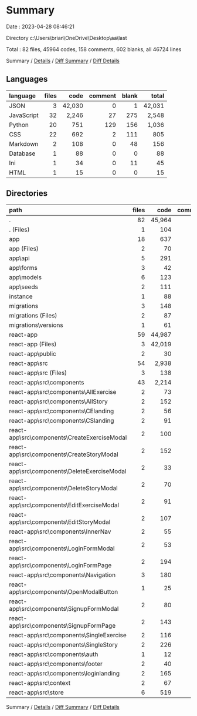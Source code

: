 # Summary

Date : 2023-04-28 08:46:21

Directory c:\\Users\\brian\\OneDrive\\Desktop\\aa\\last

Total : 82 files,  45964 codes, 158 comments, 602 blanks, all 46724 lines

Summary / [Details](details.md) / [Diff Summary](diff.md) / [Diff Details](diff-details.md)

## Languages
| language | files | code | comment | blank | total |
| :--- | ---: | ---: | ---: | ---: | ---: |
| JSON | 3 | 42,030 | 0 | 1 | 42,031 |
| JavaScript | 32 | 2,246 | 27 | 275 | 2,548 |
| Python | 20 | 751 | 129 | 156 | 1,036 |
| CSS | 22 | 692 | 2 | 111 | 805 |
| Markdown | 2 | 108 | 0 | 48 | 156 |
| Database | 1 | 88 | 0 | 0 | 88 |
| Ini | 1 | 34 | 0 | 11 | 45 |
| HTML | 1 | 15 | 0 | 0 | 15 |

## Directories
| path | files | code | comment | blank | total |
| :--- | ---: | ---: | ---: | ---: | ---: |
| . | 82 | 45,964 | 158 | 602 | 46,724 |
| . (Files) | 1 | 104 | 0 | 44 | 148 |
| app | 18 | 637 | 83 | 130 | 850 |
| app (Files) | 2 | 70 | 20 | 20 | 110 |
| app\\api | 5 | 291 | 37 | 39 | 367 |
| app\\forms | 3 | 42 | 4 | 14 | 60 |
| app\\models | 6 | 123 | 1 | 30 | 154 |
| app\\seeds | 2 | 111 | 21 | 27 | 159 |
| instance | 1 | 88 | 0 | 0 | 88 |
| migrations | 3 | 148 | 46 | 37 | 231 |
| migrations (Files) | 2 | 87 | 34 | 30 | 151 |
| migrations\\versions | 1 | 61 | 12 | 7 | 80 |
| react-app | 59 | 44,987 | 29 | 391 | 45,407 |
| react-app (Files) | 3 | 42,019 | 0 | 5 | 42,024 |
| react-app\\public | 2 | 30 | 0 | 0 | 30 |
| react-app\\src | 54 | 2,938 | 29 | 386 | 3,353 |
| react-app\\src (Files) | 3 | 138 | 5 | 16 | 159 |
| react-app\\src\\components | 43 | 2,214 | 14 | 283 | 2,511 |
| react-app\\src\\components\\AllExercise | 2 | 73 | 0 | 9 | 82 |
| react-app\\src\\components\\AllStory | 2 | 152 | 0 | 22 | 174 |
| react-app\\src\\components\\CElanding | 2 | 56 | 7 | 10 | 73 |
| react-app\\src\\components\\CSlanding | 2 | 91 | 7 | 14 | 112 |
| react-app\\src\\components\\CreateExerciseModal | 2 | 100 | 0 | 10 | 110 |
| react-app\\src\\components\\CreateStoryModal | 2 | 152 | 0 | 14 | 166 |
| react-app\\src\\components\\DeleteExerciseModal | 2 | 33 | 0 | 7 | 40 |
| react-app\\src\\components\\DeleteStoryModal | 2 | 70 | 0 | 13 | 83 |
| react-app\\src\\components\\EditExerciseModal | 2 | 91 | 0 | 11 | 102 |
| react-app\\src\\components\\EditStoryModal | 2 | 107 | 0 | 10 | 117 |
| react-app\\src\\components\\InnerNav | 2 | 55 | 0 | 7 | 62 |
| react-app\\src\\components\\LoginFormModal | 2 | 53 | 0 | 6 | 59 |
| react-app\\src\\components\\LoginFormPage | 2 | 194 | 0 | 24 | 218 |
| react-app\\src\\components\\Navigation | 3 | 180 | 0 | 29 | 209 |
| react-app\\src\\components\\OpenModalButton | 1 | 25 | 0 | 5 | 30 |
| react-app\\src\\components\\SignupFormModal | 2 | 80 | 0 | 6 | 86 |
| react-app\\src\\components\\SignupFormPage | 2 | 143 | 0 | 10 | 153 |
| react-app\\src\\components\\SingleExercise | 2 | 116 | 0 | 17 | 133 |
| react-app\\src\\components\\SingleStory | 2 | 226 | 0 | 32 | 258 |
| react-app\\src\\components\\auth | 1 | 12 | 0 | 4 | 16 |
| react-app\\src\\components\\footer | 2 | 40 | 0 | 3 | 43 |
| react-app\\src\\components\\loginlanding | 2 | 165 | 0 | 20 | 185 |
| react-app\\src\\context | 2 | 67 | 6 | 10 | 83 |
| react-app\\src\\store | 6 | 519 | 4 | 77 | 600 |

Summary / [Details](details.md) / [Diff Summary](diff.md) / [Diff Details](diff-details.md)